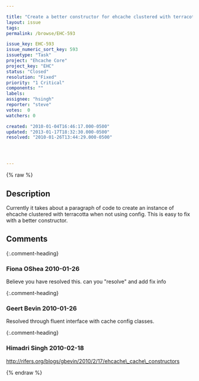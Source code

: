 ```yaml
---

title: "Create a better constructor for ehcache clustered with terracotta"
layout: issue
tags: 
permalink: /browse/EHC-593

issue_key: EHC-593
issue_numeric_sort_key: 593
issuetype: "Task"
project: "Ehcache Core"
project_key: "EHC"
status: "Closed"
resolution: "Fixed"
priority: "1 Critical"
components: ""
labels: 
assignee: "hsingh"
reporter: "steve"
votes:  0
watchers: 0

created: "2010-01-04T16:46:17.000-0500"
updated: "2013-01-17T18:32:30.000-0500"
resolved: "2010-01-26T13:44:29.000-0500"




---
```


{% raw %}

## Description

<div markdown="1" class="description">

Currently it takes about a paragraph of code to create an instance of ehcache clustered with terracotta when not using config. This is easy to fix with a better constructor.

</div>

## Comments


{:.comment-heading}
### **Fiona OShea** <span class="date">2010-01-26</span>

<div markdown="1" class="comment">

Believe you have resolved this. 
can you "resolve" and add fix info

</div>


{:.comment-heading}
### **Geert Bevin** <span class="date">2010-01-26</span>

<div markdown="1" class="comment">

Resolved through fluent interface with cache config classes.

</div>


{:.comment-heading}
### **Himadri Singh** <span class="date">2010-02-18</span>

<div markdown="1" class="comment">

http://rifers.org/blogs/gbevin/2010/2/17/ehcache\_cache\_constructors 

</div>



{% endraw %}
